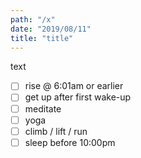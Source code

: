 ```yaml
---
path: "/x"
date: "2019/08/11"
title: "title"
---
```


text

- [ ] rise @ 6:01am or earlier
- [ ] get up after first wake-up
- [ ] meditate
- [ ] yoga
- [ ] climb / lift / run
- [ ] sleep before 10:00pm
